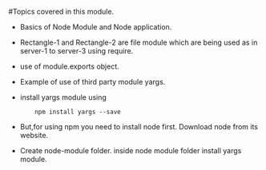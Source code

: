 #Topics covered in this module.

* Basics of Node Module and Node application.
* Rectangle-1 and Rectangle-2 are file module which are being used as in server-1 to server-3 using require.
* use of module.exports object.
* Example of use of third party module yargs.
* install yargs module using
  
  ```
      npm install yargs --save
  ```
* But,for using npm you need to install node first. Download node from its website. 
* Create node-module folder. inside node module folder install yargs module.
